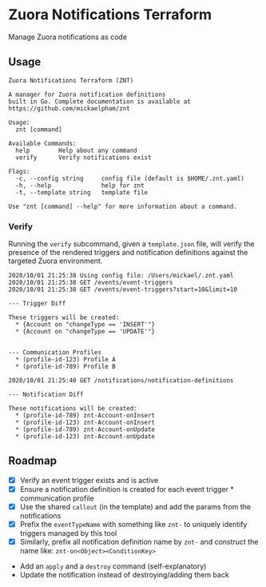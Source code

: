 # Zuora Notifications Terraform

Manage Zuora notifications as code

## Usage

```
Zuora Notifications Terraform (ZNT)

A manager for Zuora notification definitions
built in Go. Complete documentation is available at
https://github.com/mickaelpham/znt

Usage:
  znt [command]

Available Commands:
  help        Help about any command
  verify      Verify notifications exist

Flags:
  -c, --config string     config file (default is $HOME/.znt.yaml)
  -h, --help              help for znt
  -t, --template string   template file

Use "znt [command] --help" for more information about a command.
```

### Verify

Running the `verify` subcommand, given a `template.json` file, will verify the
presence of the rendered triggers and notification definitions against the
targeted Zuora environment.

```
2020/10/01 21:25:38 Using config file: /Users/mickael/.znt.yaml
2020/10/01 21:25:38 GET /events/event-triggers
2020/10/01 21:25:38 GET /events/event-triggers?start=10&limit=10

--- Trigger Diff

These triggers will be created:
  * {Account on "changeType == 'INSERT'"}
  * {Account on "changeType == 'UPDATE'"}


--- Communication Profiles
  * (profile-id-123) Profile A
  * (profile-id-789) Profile B

2020/10/01 21:25:40 GET /notifications/notification-definitions

--- Notification Diff

These notifications will be created:
  * (profile-id-789) znt-Account-onInsert
  * (profile-id-123) znt-Account-onInsert
  * (profile-id-789) znt-Account-onUpdate
  * (profile-id-123) znt-Account-onUpdate
```

## Roadmap

- [x] Verify an event trigger exists and is active
- [x] Ensure a notification definition is created for each event trigger \*
      communication profile
- [x] Use the shared `callout` (in the template) and add the params from the
      notifications
- [x] Prefix the `eventTypeName` with something like `znt-` to uniquely identify
      triggers managed by this tool
- [x] Similarly, prefix all notification definition name by `znt-` and construct
      the name like: `znt-on<Object><ConditionKey>`
- Add an `apply` and a `destroy` command (self-explanatory)
- Update the notification instead of destroying/adding them back
